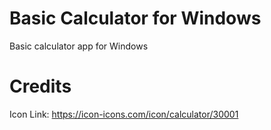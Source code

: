 # Basic Calculator for Windows
 Basic calculator app for Windows
# Credits
 Icon Link: https://icon-icons.com/icon/calculator/30001 
